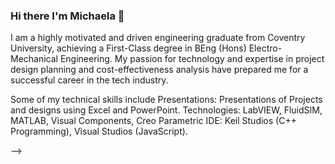 ### Hi there I'm Michaela 👋

I am a highly motivated and driven engineering graduate from Coventry University, achieving a First-Class degree in BEng (Hons) Electro-Mechanical Engineering. My passion for technology and expertise in project design planning and cost-effectiveness analysis have prepared me for a successful career in the tech industry.

Some of my technical skills include
Presentations:		Presentations of Projects and designs using Excel and PowerPoint.
Technologies:		LabVIEW, FluidSIM, MATLAB, Visual Components, Creo Parametric
IDE:			Keil Studios (C++ Programming), Visual Studios (JavaScript).


-->

